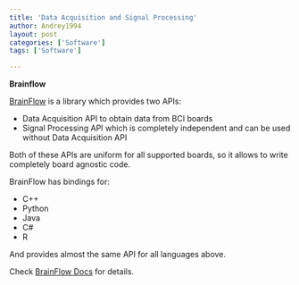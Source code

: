 ```yaml
---
title: 'Data Acquisition and Signal Processing'
author: Andrey1994
layout: post
categories: ['Software']
tags: ['Software']

---
```

**Brainflow**

[BrainFlow](https://github.com/Andrey1994/brainflow) is a library which provides two APIs:

* Data Acquisition API to obtain data from BCI boards
* Signal Processing API which is completely independent and can be used without Data Acquisition API

Both of these APIs are uniform for all supported boards, so it allows to write completely board agnostic code.

BrainFlow has bindings for:

* C++
* Python
* Java
* C#
* R

And provides almost the same API for all languages above.

Check [BrainFlow Docs](https://brainflow.readthedocs.io) for details. 